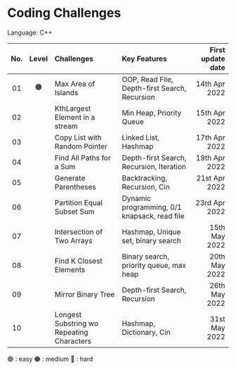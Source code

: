 
# Coding Challenges

Language: C++

| No.  | Level | Challenges                                |                       Key Features             | First update date |
| :--: | :---: | :---------------------------------------- |:-----------------------------------------------|------------------:|
|  01  |:orange_circle:| Max Area of Islands                       | OOP, Read File, Depth-first Search, Recursion  | 14th Apr 2022     |
|  02  |       | KthLargest Element in a stream            | Min Heap, Priority Queue                       | 15th Apr 2022     |
|  03  |       | Copy List with Random Pointer             | Linked List, Hashmap                           | 17th Apr 2022     |
|  04  |       | Find All Paths for a Sum                  | Depth-first Search, Recursion, Iteration       | 19th Apr 2022     |
|  05  |       | Generate Parentheses                      | Backtracking, Recursion, Cin                   | 21st Apr 2022     |
|  06  |       | Partition Equal Subset Sum                | Dynamic programming, 0/1 knapsack, read file   | 23rd Apr 2022     |
|  07  |       | Intersection of Two Arrays                | Hashmap, Unique set, binary search             | 15th May 2022     |
|  08  |       | Find K Closest Elements                   | Binary search, priority queue, max heap        | 20th May 2022     |
|  09  |       | Mirror Binary Tree                        | Depth-first Search, Recursion                  | 26th May 2022     |
|  10  |       | Longest Substring wo Repeating Characters | Hashmap, Dictionary, Cin                       | 31st May 2022     |

:green_circle: : easy   	:orange_circle: : medium   	:red_circle: : hard
